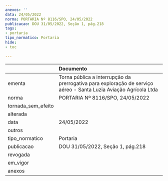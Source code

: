 ```yaml
---
anexos: ''
data: 24/05/2022
norma: PORTARIA Nº 8116/SPO, 24/05/2022
publicacao: DOU 31/05/2022, Seção 1, pág.218
tags:
- portaria
tipo_normatico: Portaria
hide: 
- toc 
 
---
```


|                    | Documento                                                                                                        |
|:-------------------|:-----------------------------------------------------------------------------------------------------------------|
| ementa             | Torna pública a interrupção da prerrogativa para exploração de serviço aéreo - Santa Luzia Aviação Agrícola Ltda |
| norma              | PORTARIA Nº 8116/SPO, 24/05/2022                                                                                 |
| tornada_sem_efeito |                                                                                                                  |
| alterada           |                                                                                                                  |
| data               | 24/05/2022                                                                                                       |
| outros             |                                                                                                                  |
| tipo_normatico     | Portaria                                                                                                         |
| publicacao         | DOU 31/05/2022, Seção 1, pág.218                                                                                 |
| revogada           |                                                                                                                  |
| em_vigor           |                                                                                                                  |
| anexos             |                                                                                                                  |
